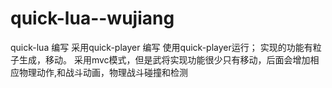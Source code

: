 # quick-lua--wujiang
quick-lua 编写
采用quick-player 编写 使用quick-player运行；
实现的功能有粒子生成，移动。
采用mvc模式，但是武将实现功能很少只有移动，后面会增加相应物理动作,和战斗动画，物理战斗碰撞和检测
